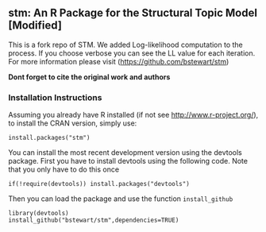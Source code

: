 ## stm: An R Package for the Structural Topic Model [Modified]

This is a fork repo of STM. We added Log-likelihood computation to the process. If you choose verbose you can see the LL value for each iteration. 
For more information please visit (https://github.com/bstewart/stm)

**Dont forget to cite the original work and authors**


### Installation Instructions
Assuming you already have R installed (if not see http://www.r-project.org/),
to install the CRAN version, simply use:
```
install.packages("stm")
```
You can install the most recent development version using the devtools package.  First you have 
to install devtools using the following code.  Note that you only have to do this once
```  
if(!require(devtools)) install.packages("devtools")
```   
Then you can load the package and use the function `install_github`

```
library(devtools)
install_github("bstewart/stm",dependencies=TRUE)
```
